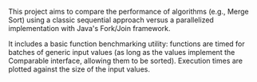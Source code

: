 This project aims to compare the performance of algorithms (e.g., Merge Sort) using a classic sequential approach versus a parallelized implementation with Java's Fork/Join framework.

It includes a basic function benchmarking utility: functions are timed for batches of generic input values (as long as the values implement the Comparable interface, allowing them to be sorted). Execution times are plotted against the size of the input values.
